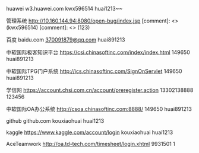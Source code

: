 huawei
w3.huawei.com
kwx596514
huai1213~~

管理系统
http://10.160.144.94:8080/open-bug/index.jsp
[comment]: <> (kwx596514)
[comment]: <> (123)

百度
baidu.com
370091879@qq.com
huai891213

中软国际极客知识平台
https://csi.chinasoftinc.com/index/index.html
149650
huai891213

中软国际TPG门户系统
http://ics.chinasoftinc.com/SignOnServlet
149650
huai891213

学信网
https://account.chsi.com.cn/account/preregister.action
13302138888
123456

中软国际OA办公系统
http://csoa.chinasoftinc.com:8888/
149650
huai891213

github
github.com
kouxiaohuai
huai1213

kaggle
https://www.kaggle.com/account/login
kouxiaohuai
huai1213

AceTeamwork
http://oa.td-tech.com/timesheet/login.xhtml
9931501
1
